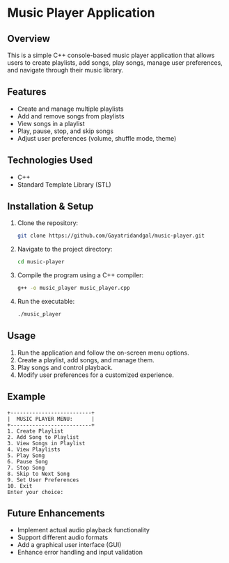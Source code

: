 # Music Player Application

## Overview
This is a simple C++ console-based music player application that allows users to create playlists, add songs, play songs, manage user preferences, and navigate through their music library.

## Features
- Create and manage multiple playlists
- Add and remove songs from playlists
- View songs in a playlist
- Play, pause, stop, and skip songs
- Adjust user preferences (volume, shuffle mode, theme)

## Technologies Used
- C++
- Standard Template Library (STL)

## Installation & Setup
1. Clone the repository:
   ```sh
   git clone https://github.com/Gayatridandgal/music-player.git
   ```
2. Navigate to the project directory:
   ```sh
   cd music-player
   ```
3. Compile the program using a C++ compiler:
   ```sh
   g++ -o music_player music_player.cpp
   ```
4. Run the executable:
   ```sh
   ./music_player
   ```

## Usage
1. Run the application and follow the on-screen menu options.
2. Create a playlist, add songs, and manage them.
3. Play songs and control playback.
4. Modify user preferences for a customized experience.

## Example
```
+--------------------------+
|  MUSIC PLAYER MENU:      |
+--------------------------+
1. Create Playlist
2. Add Song to Playlist
3. View Songs in Playlist
4. View Playlists
5. Play Song
6. Pause Song
7. Stop Song
8. Skip to Next Song
9. Set User Preferences
10. Exit
Enter your choice:
```

## Future Enhancements
- Implement actual audio playback functionality
- Support different audio formats
- Add a graphical user interface (GUI)
- Enhance error handling and input validation

